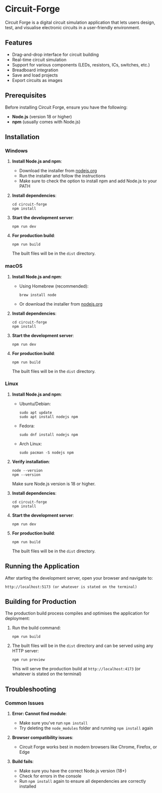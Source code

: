# Circuit-Forge

Circuit Forge is a digital circuit simulation application that lets users design, test, and visualise electronic circuits in a user-friendly environment.

## Features

- Drag-and-drop interface for circuit building
- Real-time circuit simulation
- Support for various components (LEDs, resistors, ICs, switches, etc.)
- Breadboard integration
- Save and load projects
- Export circuits as images

## Prerequisites

Before installing Circuit Forge, ensure you have the following:

- **Node.js** (version 18 or higher)
- **npm** (usually comes with Node.js)

## Installation

### Windows

1. **Install Node.js and npm**:
   - Download the installer from [nodejs.org](https://nodejs.org/)
   - Run the installer and follow the instructions
   - Make sure to check the option to install npm and add Node.js to your PATH

2. **Install dependencies**:
   ```
   cd circuit-forge
   npm install
   ```

3. **Start the development server**:
   ```
   npm run dev
   ```

4. **For production build**:
   ```
   npm run build
   ```
   The built files will be in the `dist` directory.

### macOS

1. **Install Node.js and npm**:
   - Using Homebrew (recommended):
     ```
     brew install node
     ```
   - Or download the installer from [nodejs.org](https://nodejs.org/)

2. **Install dependencies**:
   ```
   cd circuit-forge
   npm install
   ```

3. **Start the development server**:
   ```
   npm run dev
   ```

4. **For production build**:
   ```
   npm run build
   ```
   The built files will be in the `dist` directory.

### Linux

1. **Install Node.js and npm**:
   - Ubuntu/Debian:
     ```
     sudo apt update
     sudo apt install nodejs npm
     ```
   - Fedora:
     ```
     sudo dnf install nodejs npm
     ```
   - Arch Linux:
     ```
     sudo pacman -S nodejs npm
     ```

2. **Verify installation**:
   ```
   node --version
   npm --version
   ```
   Make sure Node.js version is 18 or higher.

3. **Install dependencies**:
   ```
   cd circuit-forge
   npm install
   ```

4. **Start the development server**:
   ```
   npm run dev
   ```

5. **For production build**:
   ```
   npm run build
   ```
   The built files will be in the `dist` directory.

## Running the Application

After starting the development server, open your browser and navigate to:
```
http://localhost:5173 (or whatever is stated on the terminal)
```

## Building for Production

The production build process compiles and optimises the application for deployment:

1. Run the build command:
   ```
   npm run build
   ```

2. The built files will be in the `dist` directory and can be served using any HTTP server:
   ```
   npm run preview
   ```
   This will serve the production build at `http://localhost:4173` (or whatever is stated on the terminal)

## Troubleshooting

### Common Issues

1. **Error: Cannot find module**:
   - Make sure you've run `npm install`
   - Try deleting the `node_modules` folder and running `npm install` again

2. **Browser compatibility issues**:
   - Circuit Forge works best in modern browsers like Chrome, Firefox, or Edge

3. **Build fails**:
   - Make sure you have the correct Node.js version (18+)
   - Check for errors in the console
   - Run `npm install` again to ensure all dependencies are correctly installed
